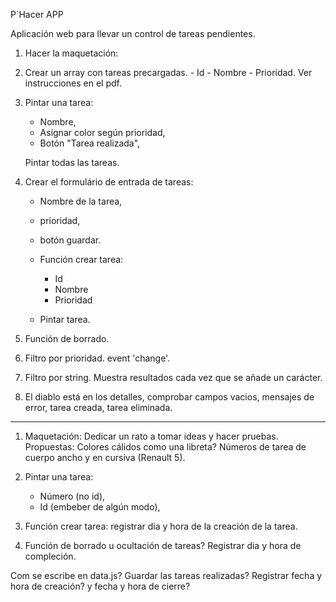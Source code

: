 
P´Hacer APP

Aplicación web para llevar un control de tareas pendientes.

1.  Hacer la maquetación:


2.  Crear un array con tareas precargadas. - Id - Nombre - Prioridad.
    Ver instrucciones en el pdf.


3.  Pintar una tarea: 
    - Nombre, 
    - Asignar color según prioridad,
    - Botón "Tarea realizada",
    
    Pintar todas las tareas.


4.  Crear el formulário de entrada de tareas:
    - Nombre de la tarea,
    - prioridad, 
    - botón guardar.

    - Función crear tarea:
        - Id
        - Nombre
        - Prioridad
    
    - Pintar tarea.
        


5.  Función de borrado.


6.  Filtro por prioridad. event 'change'.


7.  Filtro por string. Muestra resultados cada vez que se añade un carácter.


8.  El diablo está en los detalles, comprobar campos vacios, mensajes de error, tarea creada, tarea eliminada.

-----

1.  Maquetación: Dedicar un rato a tomar ideas y hacer pruebas.
    Propuestas: Colores cálidos como una libreta?
                Números de tarea de cuerpo ancho y en cursiva (Renault 5).

3.  Pintar una tarea:
    - Número (no id),
    - Id (embeber de algún modo), 

4.  Función crear tarea: registrar dia y hora de la creación de la tarea. 

5.  Función de borrado u ocultación de tareas? Registrar dia y hora de compleción.




Com se escribe en data.js?
Guardar las tareas realizadas?
Registrar fecha y hora de creación? y fecha y hora de cierre?

